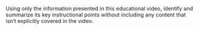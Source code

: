 Using only the information presented in this educational video, identify and summarize its key instructional points without including any content that isn’t explicitly covered in the video.
